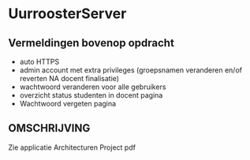 # UurroosterServer
## Vermeldingen bovenop opdracht
- auto HTTPS
- admin account met extra privileges (groepsnamen veranderen en/of reverten NA docent finalisatie)
- wachtwoord  veranderen voor alle gebruikers
- overzicht status studenten in docent pagina
- Wachtwoord vergeten pagina


## OMSCHRIJVING
Zie applicatie Architecturen Project pdf
